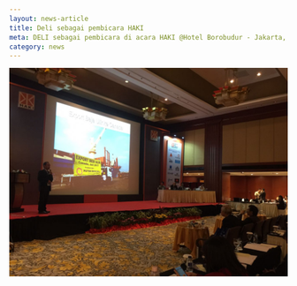 ```yaml
---
layout: news-article
title: Deli sebagai pembicara HAKI
meta: DELI sebagai pembicara di acara HAKI @Hotel Borobudur - Jakarta, 22 - 24 Agustus 2017
category: news
---
```

![scmp](/img/haki.jpg)
